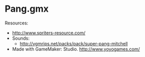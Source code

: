 # Pang.gmx

Resources:
- http://www.spriters-resource.com/
- Sounds:
  - http://vgmrips.net/packs/pack/super-pang-mitchell
- Made with GameMaker: Studio. http://www.yoyogames.com/